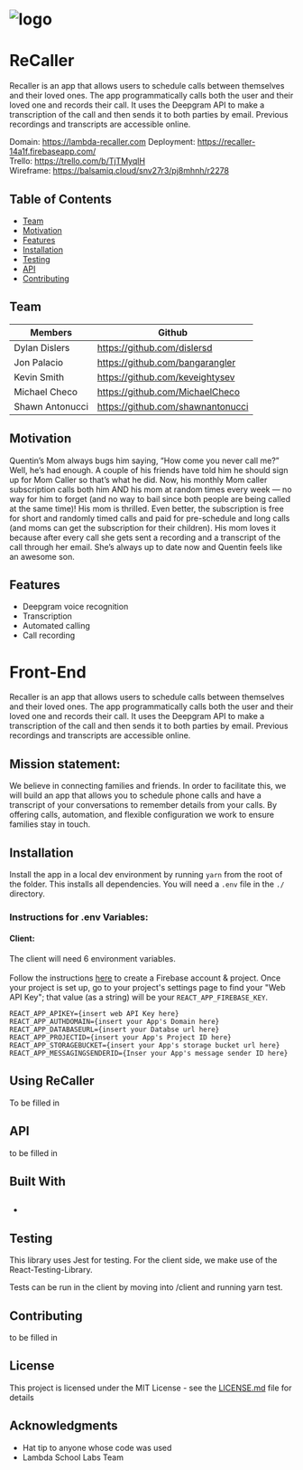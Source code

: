 # ![logo](https://raw.githubusercontent.com/labs12-mom-caller/Front-End/master/public/favicon.ico)

# ReCaller

Recaller is an app that allows users to schedule calls between themselves and their loved ones. The app programmatically calls both the user and their loved one and records their call. It uses the Deepgram API to make a transcription of the call and then sends it to both parties by email. Previous recordings and transcripts are accessible online.

Domain: https://lambda-recaller.com
Deployment: https://recaller-14a1f.firebaseapp.com/<br>
Trello: https://trello.com/b/TjTMyqlH <br>
Wireframe: https://balsamiq.cloud/snv27r3/pj8mhnh/r2278

## Table of Contents

- [Team](#team)
- [Motivation](#Motivation)
- [Features](#Features)
- [Installation](#Installation)
- [Testing](#Testing)
- [API](#API)
- [Contributing](#Contributing)

## Team

| Members         | Github                            |
| --------------- | --------------------------------- |
| Dylan Dislers   | https://github.com/dislersd       |
| Jon Palacio     | https://github.com/bangarangler   |
| Kevin Smith     | https://github.com/keveightysev   |
| Michael Checo   | https://github.com/MichaelCheco   |
| Shawn Antonucci | https://github.com/shawnantonucci |

## Motivation

Quentin’s Mom always bugs him saying, “How come you never call me?” Well, he’s had enough. A couple of his friends have told him he should sign up for Mom Caller so that’s what he did. Now, his monthly Mom caller subscription calls both him AND his mom at random times every week — no way for him to forget (and no way to bail since both people are being called at the same time)! His mom is thrilled. Even better, the subscription is free for short and randomly timed calls and paid for pre-schedule and long calls (and moms can get the subscription for their children). His mom loves it because after every call she gets sent a recording and a transcript of the call through her email. She’s always up to date now and Quentin feels like an awesome son.

## Features

- Deepgram voice recognition
- Transcription
- Automated calling
- Call recording

# Front-End

Recaller is an app that allows users to schedule calls between themselves and their loved ones. The app programmatically calls both the user and their loved one and records their call. It uses the Deepgram API to make a transcription of the call and then sends it to both parties by email. Previous recordings and transcripts are accessible online.

## Mission statement:

We believe in connecting families and friends. In order to facilitate this, we will build an app that allows you to schedule phone calls and have a transcript of your conversations to remember details from your calls. By offering calls, automation, and flexible configuration we work to ensure families stay in touch.

## Installation

Install the app in a local dev environment by running `yarn` from the root of
the folder. This installs all dependencies.
You will need a `.env` file in the `./` directory.

### Instructions for .env Variables:

#### Client:

The client will need 6 environment variables.
<br/><br/>
Follow the instructions [here](https://firebase.google.com/docs/web/setup) to create a Firebase account & project. Once your project is set up, go to your project's settings page to find your "Web API Key"; that value (as a string) will be your `REACT_APP_FIREBASE_KEY`.

```
REACT_APP_APIKEY={insert web API Key here}
REACT_APP_AUTHDOMAIN={insert your App's Domain here}
REACT_APP_DATABASEURL={insert your Databse url here}
REACT_APP_PROJECTID={insert your App's Project ID here}
REACT_APP_STORAGEBUCKET={insert your App's storage bucket url here}
REACT_APP_MESSAGINGSENDERID={Inser your App's message sender ID here}
```

## Using ReCaller

To be filled in

## API

to be filled in

## Built With

##

-

## Testing

This library uses Jest for testing. For the client side, we make use of the React-Testing-Library.

Tests can be run in the client by moving into /client and running yarn test.

## Contributing

to be filled in

## License

This project is licensed under the MIT License - see the [LICENSE.md](LICENSE.md) file for details

## Acknowledgments

- Hat tip to anyone whose code was used
- Lambda School Labs Team

